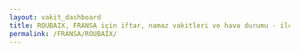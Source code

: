 ```yaml
---
layout: vakit_dashboard
title: ROUBAIX, FRANSA için iftar, namaz vakitleri ve hava durumu - ilçe/eyalet seç
permalink: /FRANSA/ROUBAIX/
---
```


<script type="text/javascript">
  var GLOBAL_COUNTRY = 'FRANSA';
  var GLOBAL_CITY = 'ROUBAIX';
  var GLOBAL_STATE = '';
  var lat = 72;
  var lon = 21;
</script>
